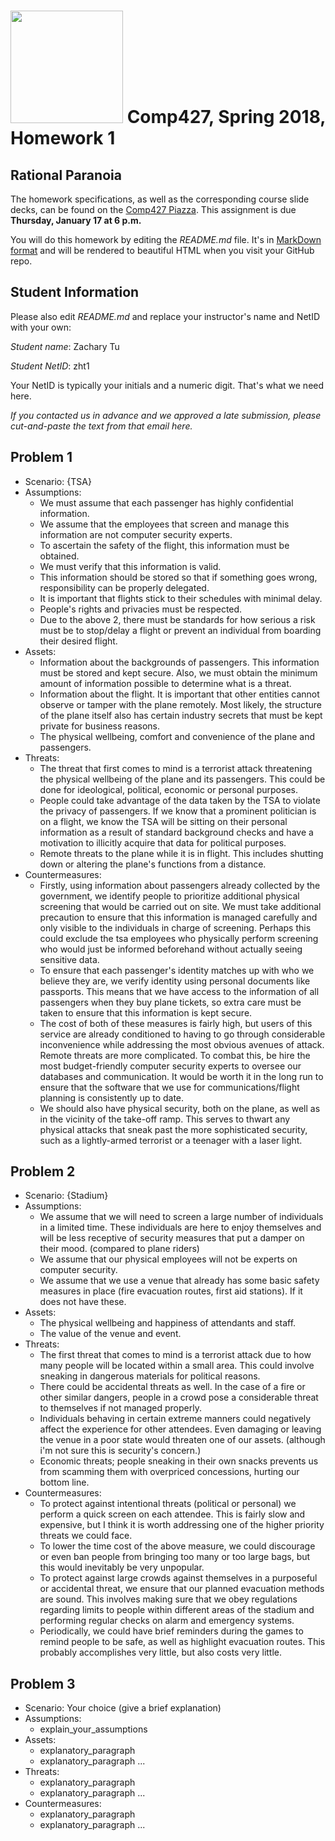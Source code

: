 # <img src="http://www.rice.edu/_images/rice-logo.jpg" width=180> Comp427, Spring 2018, Homework 1
## Rational Paranoia
The homework specifications, as well as the corresponding course slide decks,
can be found on the [Comp427 Piazza](https://piazza.com/class/jqifhp864b37ju).
This assignment is due **Thursday, January 17 at 6 p.m.**

You will do this homework by editing the _README.md_ file. It's in
[MarkDown format](https://guides.github.com/features/mastering-markdown/)
and will be rendered to beautiful HTML when you visit your GitHub repo.

## Student Information
Please also edit _README.md_ and replace your instructor's name and NetID with your own:

_Student name_: Zachary Tu

_Student NetID_: zht1

Your NetID is typically your initials and a numeric digit. That's
what we need here.

_If you contacted us in advance and we approved a late submission,
please cut-and-paste the text from that email here._

## Problem 1
- Scenario: {TSA}
- Assumptions:
  - We must assume that each passenger has highly confidential information.
  - We assume that the employees that screen and manage this information are not computer security experts.
  - To ascertain the safety of the flight, this information must be obtained.
  - We must verify that this information is valid.
  - This information should be stored so that if something goes wrong, responsibility can be properly delegated.
  - It is important that flights stick to their schedules with minimal delay.
  - People's rights and privacies must be respected.
  - Due to the above 2, there must be standards for how serious a risk must be to stop/delay a flight or prevent an individual from boarding their desired flight.
- Assets:
  - Information about the backgrounds of passengers. This information must be stored and kept secure. Also, we must obtain the minimum amount of information possible to determine what is a threat.
  - Information about the flight. It is important that other entities cannot observe or tamper with the plane remotely. Most likely, the structure of the plane itself also has certain industry secrets that must be kept private for business reasons.
  - The physical wellbeing, comfort and convenience of the plane and passengers.
- Threats:
  - The threat that first comes to mind is a terrorist attack threatening the physical wellbeing of the plane and its passengers. This could be done for ideological, political, economic or personal purposes.
  - People could take advantage of the data taken by the TSA to violate the privacy of passengers. If we know that a prominent politician is on a flight, we know the TSA will be sitting on their personal information as a result of standard background checks and have a motivation to illicitly acquire that data for political purposes.
  - Remote threats to the plane while it is in flight. This includes shutting down or altering the plane's functions from a distance.
- Countermeasures:
  - Firstly, using information about passengers already collected by the government, we identify people to prioritize additional physical screening that would be carried out on site. We must take additional precaution to ensure that this information is managed carefully and only visible to the individuals in charge of screening. Perhaps this could exclude the tsa employees who physically perform screening who would just be informed beforehand without actually seeing sensitive data.
  - To ensure that each passenger's identity matches up with who we believe they are, we verify identity using personal documents like passports. This means that we have access to the information of all passengers when they buy plane tickets, so extra care must be taken to ensure that this information is kept secure.
  - The cost of both of these measures is fairly high, but users of this service are already conditioned to having to go through considerable inconvenience while addressing the most obvious avenues of attack. Remote threats are more complicated. To combat this, be hire the most budget-friendly computer security experts to oversee our databases and communication. It would be worth it in the long run to ensure that the software that we use for communications/flight planning is consistently up to date.
  - We should also have physical security, both on the plane, as well as in the vicinity of the take-off ramp. This serves to thwart any physical attacks that sneak past the more sophisticated security, such as a lightly-armed terrorist or a teenager with a laser light.

## Problem 2
- Scenario: {Stadium}
- Assumptions:
  - We assume that we will need to screen a large number of individuals in a limited time. These individuals are here to enjoy themselves and will be less receptive of security measures that put a damper on their mood. (compared to plane riders)
  - We assume that our physical employees will not be experts on computer security.
  - We assume that we use a venue that already has some basic safety measures in place (fire evacuation routes, first aid stations). If it does not have these.
- Assets:
  - The physical wellbeing and happiness of attendants and staff.
  - The value of the venue and event.
- Threats:
  - The first threat that comes to mind is a terrorist attack due to how many people will be located within a small area. This could involve sneaking in dangerous materials for political reasons.
  - There could be accidental threats as well. In the case of a fire or other similar dangers, people in a crowd pose a considerable threat to themselves if not managed properly.
  - Individuals behaving in certain extreme manners could negatively affect the experience for other attendees. Even damaging or leaving the venue in a poor state would threaten one of our assets. (although i'm not sure this is security's concern.)
  - Economic threats; people sneaking in their own snacks prevents us from scamming them with overpriced concessions, hurting our bottom line.
- Countermeasures:
  - To protect against intentional threats (political or personal) we perform a quick screen on each attendee. This is fairly slow and expensive, but I think it is worth addressing one of the higher priority threats we could face.
  - To lower the time cost of the above measure, we could discourage or even ban people from bringing too many or too large bags, but this would inevitably be very unpopular.
  - To protect against large crowds against themselves in a purposeful or accidental threat, we ensure that our planned evacuation methods are sound. This involves making sure that we obey regulations regarding limits to people within different areas of the stadium and performing regular checks on alarm and emergency systems.
  - Periodically, we could have brief reminders during the games to remind people to be safe, as well as highlight evacuation routes. This probably accomplishes very little, but also costs very little.

## Problem 3
- Scenario: Your choice (give a brief explanation)
- Assumptions:
  - explain_your_assumptions
- Assets:
  - explanatory_paragraph
  - explanatory_paragraph ...
- Threats:
  - explanatory_paragraph 
  - explanatory_paragraph ...
- Countermeasures:
  - explanatory_paragraph
  - explanatory_paragraph ...

